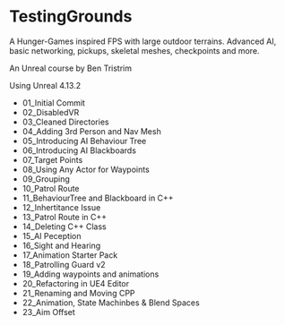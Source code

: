 # TestingGrounds

A Hunger-Games inspired FPS with large outdoor terrains. Advanced AI, basic networking, pickups, skeletal meshes, checkpoints and more.

An Unreal course by Ben Tristrim

Using Unreal 4.13.2

* 01_Initial Commit
* 02_DisabledVR
* 03_Cleaned Directories
* 04_Adding 3rd Person and Nav Mesh
* 05_Introducing AI Behaviour Tree
* 06_Introducing AI Blackboards
* 07_Target Points
* 08_Using Any Actor for Waypoints
* 09_Grouping
* 10_Patrol Route
* 11_BehaviourTree and Blackboard in C++
* 12_Inhertitance Issue
* 13_Patrol Route in C++
* 14_Deleting C++ Class
* 15_AI Peception
* 16_Sight and Hearing
* 17_Animation Starter Pack
* 18_Patrolling Guard v2
* 19_Adding waypoints and animations
* 20_Refactoring in UE4 Editor
* 21_Renaming and Moving CPP
* 22_Animation, State Machinbes & Blend Spaces
* 23_Aim Offset
